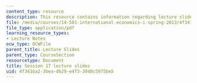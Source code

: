 ```yaml
---
content_type: resource
description: This resource contains information regarding lecture slide 17.
file: /media/courses/14-581-international-economics-i-spring-2013/4f3416a23beadb29e4f33040c5975be5_MIT14_581S13_Lecslides17.pdf
file_type: application/pdf
learning_resource_types:
- Lecture Notes
ocw_type: OCWFile
parent_title: Lecture Slides
parent_type: CourseSection
resourcetype: Document
title: Session 17 lecture slides
uid: 4f3416a2-3bea-db29-e4f3-3040c5975be5
---
```

